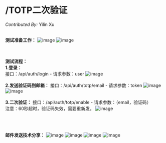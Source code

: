 # **/TOTP二次验证**

*Contributed By:*  Yilin Xu <br><br>

**测试准备工作：**
![image](https://github.com/user-attachments/assets/81fcae32-dfaf-4dc6-a74b-994ae40e0d44)
![image](https://github.com/user-attachments/assets/7bd5b067-eb45-44c8-b245-c002ee85a81a)

<br><br>
**测试流程：** <br>
**1.登录：**  
接口：/api/auth/login  -  请求参数：user
![image](https://github.com/user-attachments/assets/ca4a9a18-dbbf-40ae-b9f7-654d910e149e)
<br><br>
**2.发送验证码到邮箱：**
接口：/api/auth/totp/email  -  请求参数：token
![image](https://github.com/user-attachments/assets/0ba978b5-a5ba-4c41-a448-d230acb5bac1)
![image](https://github.com/user-attachments/assets/ea45d343-eea1-4950-bfb8-5ebb782d1687)
<br><br>
**3.二次验证：**
接口：/api/auth/totp/enable  -  请求参数：（email，验证码）<br>
注意：60秒超时，验证码失效，需要重新发。
![image](https://github.com/user-attachments/assets/bbd56aac-8132-4ddb-bad4-db1c173bd385)
<br><br><br><br>

**邮件发送技术分享：**
![image](https://github.com/user-attachments/assets/05ac35be-3a9f-4e1c-bf95-41a4026656b7)
![image](https://github.com/user-attachments/assets/e66dbdf1-977b-4fa7-9cd2-7a472b989482)
![image](https://github.com/user-attachments/assets/718d820c-407c-4784-8caf-dda4d58efbaa)
![image](https://github.com/user-attachments/assets/eea298b2-9e72-4466-a17e-e3bade4dba58)





















